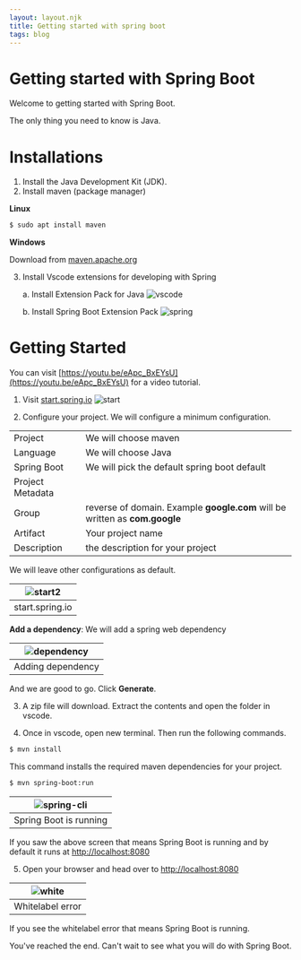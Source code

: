 ```yaml
---
layout: layout.njk
title: Getting started with spring boot
tags: blog
---
```


# Getting started with Spring Boot

Welcome to getting started with Spring Boot.

The only thing you need to know is Java.

# Installations

1. Install the Java Development Kit (JDK).
2. Install maven (package manager)

**Linux**

```bash
$ sudo apt install maven
```

**Windows**

Download from [maven.apache.org](https://maven.apache.org)

3. Install Vscode extensions for developing with Spring

   a. Install Extension Pack for Java
   ![vscode](assets/java-ext-pack.png)

   b. Install Spring Boot Extension Pack
   ![spring](assets/spring-boot-ext-pack.png)

# Getting Started

You can visit [https://youtu.be/eApc_BxEYsU](https://youtu.be/eApc_BxEYsU) for a video tutorial.

1. Visit [start.spring.io](https://start.spring.io)
   ![start](assets/start-spring.png)

2. Configure your project. We will configure a minimum configuration.

|                  |                                                                             |
| ---------------- | --------------------------------------------------------------------------- |
| Project          | We will choose maven                                                        |
| Language         | We will choose Java                                                         |
| Spring Boot      | We will pick the default spring boot default                                |
| Project Metadata |                                                                             |
| Group            | reverse of domain. Example **google.com** will be written as **com.google** |
| Artifact         | Your project name                                                           |
| Description      | the description for your project                                            |
We will leave other configurations as default.

| ![start2](assets/start-p2.png) |
| :----------------------------: |
|        start.spring.io         |

**Add a dependency**: We will add a spring web dependency

| ![dependency](assets/dependency.png) |
| :----------------------------------: |
|          Adding dependency           |

And we are good to go. Click **Generate**.

3. A zip file will download. Extract the contents and open the folder in vscode.

4. Once in vscode, open new terminal. Then run the following commands.

```bash
$ mvn install
```

This command installs the required maven dependencies for your project.

```bash
$ mvn spring-boot:run
```

| ![spring-cli](assets/spring-cli.png) |
| :----------------------------------: |
|        Spring Boot is running        |

If you saw the above screen that means Spring Boot is running and by default it runs at [http://localhost:8080](http://localhost:8080)

5. Open your browser and head over to [http://localhost:8080](http://localhost:8080)

| ![white](assets/whitelabel.png) |
| :-----------------------------: |
|        Whitelabel error         |

If you see the whitelabel error that means Spring Boot is running.

You've reached the end. Can't wait to see what you will do with Spring Boot.